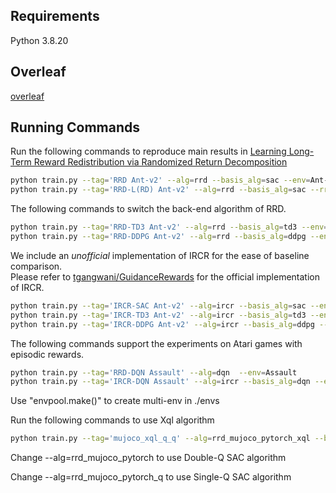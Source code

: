 
## Requirements
Python 3.8.20
## Overleaf
[overleaf](https://www.overleaf.com/project/669acf6ca3290cedbede9cf4)
## Running Commands

Run the following commands to reproduce main results in [Learning Long-Term Reward Redistribution via Randomized Return Decomposition](https://arxiv.org/abs/2111.13485)
```bash
python train.py --tag='RRD Ant-v2' --alg=rrd --basis_alg=sac --env=Ant-v2
python train.py --tag='RRD-L(RD) Ant-v2' --alg=rrd --basis_alg=sac --rrd_bias_correction=True --env=Ant-v2
```

The following commands to switch the back-end algorithm of RRD.

```bash
python train.py --tag='RRD-TD3 Ant-v2' --alg=rrd --basis_alg=td3 --env=Ant-v2
python train.py --tag='RRD-DDPG Ant-v2' --alg=rrd --basis_alg=ddpg --env=Ant-v2
```

We include an *unofficial* implementation of IRCR for the ease of baseline comparison.  
Please refer to [tgangwani/GuidanceRewards](https://github.com/tgangwani/GuidanceRewards) for the official implementation of IRCR.

```bash
python train.py --tag='IRCR-SAC Ant-v2' --alg=ircr --basis_alg=sac --env=Ant-v2
python train.py --tag='IRCR-TD3 Ant-v2' --alg=ircr --basis_alg=td3 --env=Ant-v2
python train.py --tag='IRCR-DDPG Ant-v2' --alg=ircr --basis_alg=ddpg --env=Ant-v2
```

The following commands support the experiments on Atari games with episodic rewards.  

```bash
python train.py --tag='RRD-DQN Assault' --alg=dqn  --env=Assault
python train.py --tag='IRCR-DQN Assault' --alg=ircr --basis_alg=dqn --env=Assault
```

Use "envpool.make()" to create multi-env in ./envs


Run the following commands to use Xql algorithm
```bash
python train.py --tag='mujoco_xql_q_q' --alg=rrd_mujoco_pytorch_xql --basis_alg=sac --code=pytorch --rrd_bias_correction=True --env=Ant-v2 --num_envs=1 --rrd_batch_size=256 --rrd_sample_size=64  --train_batches=100  --chi2_coeff=0.2 --chi2_coeff1=0.5 --q_lr=3e-4 --polyak=0.995 --train_target=1
```

Change --alg=rrd_mujoco_pytorch to use Double-Q SAC algorithm

Change --alg=rrd_mujoco_pytorch_q to use Single-Q SAC algorithm

